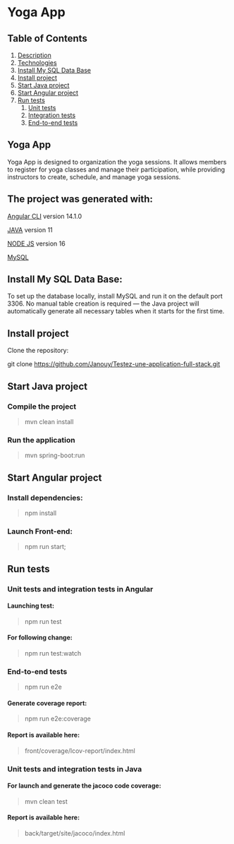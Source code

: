 # Yoga App

## Table of Contents
1. [Description](#yoga-app)
2. [Technologies](#the-project-was-generated-with)
3. [Install My SQL Data Base](#install-my-sql-data-base)
4. [Install project](#install-project)
5. [Start Java project](#start-java-project)
6. [Start Angular project](#start-angular-project)
7. [Run tests](#run-tests)
   1. [Unit tests](#unit-tests)
   2. [Integration tests](#integration-tests)
   3. [End-to-end tests](#end-to-end-tests)


## Yoga App

Yoga App is designed to organization the yoga sessions.
It allows members to register for yoga classes and manage their participation, while providing instructors to create, schedule, and manage yoga sessions.

## The project was generated with:

[Angular CLI](https://github.com/angular/angular-cli) version 14.1.0

[JAVA](https://www.oracle.com/fr/java/technologies/javase/jdk11-archive-downloads.html) version 11

[NODE JS](https://nodejs.org/fr) version 16

[MySQL](https://www.mysql.com/fr/)


## Install My SQL Data Base:

To set up the database locally, install MySQL and run it on the default port 3306.
No manual table creation is required — the Java project will automatically generate all necessary tables when it starts for the first time.

## Install project
Clone the repository:


git clone https://github.com/Janouy/Testez-une-application-full-stack.git

## Start Java project

### Compile the project
> mvn clean install

### Run the application
> mvn spring-boot:run

## Start Angular project

### Install dependencies:

> npm install

### Launch Front-end:

> npm run start;

## Run tests

### Unit tests and integration tests in Angular

#### Launching test:

> npm run test

#### For following change:

> npm run test:watch

### End-to-end tests

> npm run e2e

#### Generate coverage report:

> npm run e2e:coverage

#### Report is available here:

> front/coverage/lcov-report/index.html

### Unit tests and integration tests in Java

#### For launch and generate the jacoco code coverage:
> mvn clean test

#### Report is available here:

> back/target/site/jacoco/index.html
